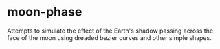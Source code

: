 # moon-phase

Attempts to simulate the effect of the Earth's shadow passing across the face of the moon using dreaded bezier curves and other simple shapes.
